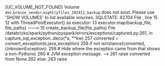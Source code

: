[UC_VOLUME_NOT_FOUND] Volume `dev`.`bronze_vendor`.`nightlyfiles_202411_backup` does not exist. Please use 'SHOW VOLUMES' to list available volumes. SQLSTATE: 42704
File <command-4075625855956794>, line 15
     12     with ThreadPoolExecutor() as executor:
     13         executor.map(backup_file, file_paths)
---> 15 create_backup_file(file_paths)
File /databricks/spark/python/pyspark/errors/exceptions/captured.py:261, in capture_sql_exception.<locals>.deco(*a, **kw)
    257 converted = convert_exception(e.java_exception)
    258 if not isinstance(converted, UnknownException):
    259     # Hide where the exception came from that shows a non-Pythonic
    260     # JVM exception message.
--> 261     raise converted from None
    262 else:
    263     raise
